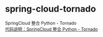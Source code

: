 # spring-cloud-tornado
SpringCloud 整合 Python - Tornado
<br>
[代码说明：SpringCloud 整合 Python - Tornado](https://www.cnblogs.com/maggieq8324/p/12099628.html)

